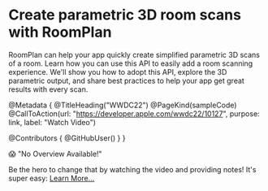 # Create parametric 3D room scans with RoomPlan

RoomPlan can help your app quickly create simplified parametric 3D scans of a room. Learn how you can use this API to easily add a room scanning experience. We'll show you how to adopt this API, explore the 3D parametric output, and share best practices to help your app get great results with every scan.

@Metadata {
   @TitleHeading("WWDC22")
   @PageKind(sampleCode)
   @CallToAction(url: "https://developer.apple.com/wwdc22/10127", purpose: link, label: "Watch Video")

   @Contributors {
      @GitHubUser(<replace this with your GitHub handle>)
   }
}

😱 "No Overview Available!"

Be the hero to change that by watching the video and providing notes! It's super easy:
 [Learn More…](https://wwdcnotes.github.io/WWDCNotes/documentation/wwdcnotes/contributing)
